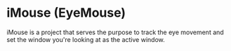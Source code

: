 # iMouse (EyeMouse)
iMouse is a project that serves the purpose to track the eye movement and set the window you're looking at as the active window.